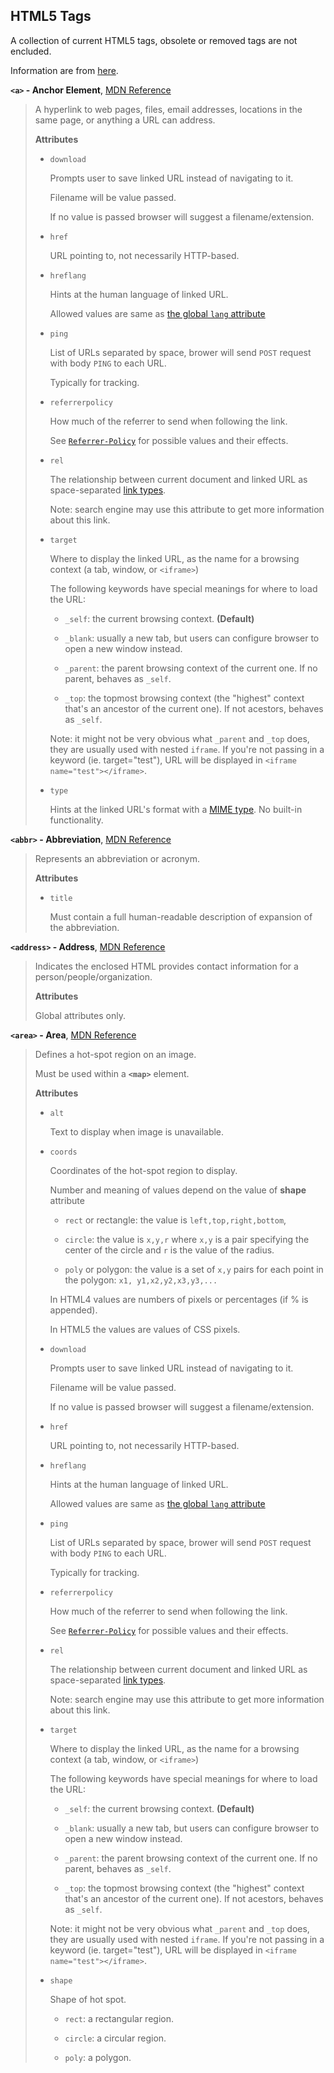 ## HTML5 Tags

A collection of current HTML5 tags, obsolete or removed tags are not encluded.

Information are from [here](https://developer.mozilla.org/en-US/docs/Web/HTML).

**`<a>` - Anchor Element**, [MDN Reference](https://developer.mozilla.org/en-US/docs/Web/HTML/Element/a)

> A hyperlink to web pages, files, email addresses, locations in the same page, or anything a URL can address.
> 
> **Attributes**
> 
> - `download`
>   
>   Prompts user to save linked URL instead of navigating to it.
>   
>   Filename will be value passed.
>   
>   If no value is passed browser will suggest a filename/extension.
> 
> - `href`
>   
>   URL pointing to, not necessarily HTTP-based.
> 
> - `hreflang`
>   
>   Hints at the human language of linked URL.
>   
>   Allowed values are same as [the global `lang` attribute](https://developer.mozilla.org/en-US/docs/Web/HTML/Global_attributes/lang)
> 
> - `ping`
>   
>   List of URLs separated by space, brower will send `POST` request with body `PING` to each URL.
>   
>   Typically for tracking.
> 
> - `referrerpolicy`
>   
>   How much of the referrer to send when following the link.
>   
>   See [`Referrer-Policy`](https://developer.mozilla.org/en-US/docs/Web/HTTP/Headers/Referrer-Policy) for possible values and their effects.
> 
> - `rel`
>   
>   The relationship between current document and linked URL as space-separated [link types](https://developer.mozilla.org/en-US/docs/Web/HTML/Link_types).
>   
>   Note: search engine may use this attribute to get more information about this link.
> 
> - `target`
>   
>   Where to display the linked URL, as the name for a browsing context (a tab, window, or `<iframe>`)
>   
>   The following keywords have special meanings for where to load the URL:
>   
>   - `_self`: the current browsing context. **(Default)**
>   
>   - `_blank`: usually a new tab, but users can configure browser to open a new window instead.
>   
>   - `_parent`: the parent browsing context of the current one. If no parent, behaves as `_self`.
>   
>   - `_top`: the topmost browsing context (the "highest" context that's an ancestor of the current one). If not acestors, behaves as `_self`.
>   
>   Note: it might not be very obvious what `_parent` and `_top` does, they are usually used with nested `iframe`. If you're not passing in a keyword (ie. target="test"), URL will be displayed in `<iframe name="test"></iframe>`.
> 
> - `type`
>   
>   Hints at the linked URL's format with a [MIME type](https://developer.mozilla.org/en-US/docs/Glossary/MIME_type). No built-in functionality.

**`<abbr>` - Abbreviation**, [MDN Reference](https://developer.mozilla.org/en-US/docs/Web/HTML/Element/abbr)

> Represents an abbreviation or acronym.
> 
> **Attributes**
> 
> - `title`
>   
>   Must contain a full human-readable description of expansion of the abbreviation.

**`<address>` - Address**, [MDN Reference](https://developer.mozilla.org/en-US/docs/Web/HTML/Element/address)

> Indicates the enclosed HTML provides contact information for a person/people/organization.
> 
> **Attributes**
> 
> Global attributes only.

**`<area>` - Area**, [MDN Reference](https://developer.mozilla.org/en-US/docs/Web/HTML/Element/area)

> Defines a hot-spot region on an image.
> 
> Must be used within a **`<map>`** element.
> 
> **Attributes**
> 
> - `alt`
>   
>   Text to display when image is unavailable.
> 
> - `coords`
>   
>   Coordinates of the hot-spot region to display.
>   
>   Number and meaning of values depend on the value of **shape** attribute
>   
>   - `rect` or rectangle: the value is `left,top,right,bottom`, 
>   
>   - `circle`: the value is `x,y,r` where `x,y` is a pair specifying the center of the circle and `r` is the value of the radius.
>   
>   - `poly` or polygon: the value is a set of `x,y` pairs for each point in the polygon: `x1, y1,x2,y2,x3,y3,...`
>   
>   In HTML4 values are numbers of pixels or percentages (if % is appended).
>   
>   In HTML5 the values are values of CSS pixels.
> 
> - `download`
>   
>   Prompts user to save linked URL instead of navigating to it.
>   
>   Filename will be value passed.
>   
>   If no value is passed browser will suggest a filename/extension.
> 
> - `href`
>   
>   URL pointing to, not necessarily HTTP-based.
> 
> - `hreflang`
>   
>   Hints at the human language of linked URL.
>   
>   Allowed values are same as [the global `lang` attribute](https://developer.mozilla.org/en-US/docs/Web/HTML/Global_attributes/lang)
> 
> - `ping`
>   
>   List of URLs separated by space, brower will send `POST` request with body `PING` to each URL.
>   
>   Typically for tracking.
> 
> - `referrerpolicy`
>   
>   How much of the referrer to send when following the link.
>   
>   See [`Referrer-Policy`](https://developer.mozilla.org/en-US/docs/Web/HTTP/Headers/Referrer-Policy) for possible values and their effects.
> 
> - `rel`
>   
>   The relationship between current document and linked URL as space-separated [link types](https://developer.mozilla.org/en-US/docs/Web/HTML/Link_types).
>   
>   Note: search engine may use this attribute to get more information about this link.
> 
> - `target`
>   
>   Where to display the linked URL, as the name for a browsing context (a tab, window, or `<iframe>`)
>   
>   The following keywords have special meanings for where to load the URL:
>   
>   - `_self`: the current browsing context. **(Default)**
>   
>   - `_blank`: usually a new tab, but users can configure browser to open a new window instead.
>   
>   - `_parent`: the parent browsing context of the current one. If no parent, behaves as `_self`.
>   
>   - `_top`: the topmost browsing context (the "highest" context that's an ancestor of the current one). If not acestors, behaves as `_self`.
>   
>   Note: it might not be very obvious what `_parent` and `_top` does, they are usually used with nested `iframe`. If you're not passing in a keyword (ie. target="test"), URL will be displayed in `<iframe name="test"></iframe>`.
> 
> - `shape`
>   
>   Shape of hot spot.
>   
>   - `rect`: a rectangular region.
>   
>   - `circle`: a circular region.
>   
>   - `poly`: a polygon.


